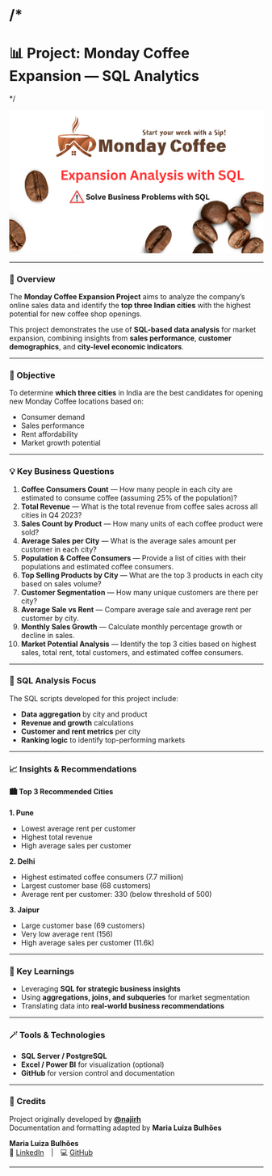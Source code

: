 /*
===============================================================================
📊 Project: Monday Coffee Expansion — SQL Analytics
===============================================================================
*/

![Company Logo](https://github.com/najirh/Monday-Coffee-Expansion-Project-P8/blob/main/1.png)

---

### 🧭 Overview
The **Monday Coffee Expansion Project** aims to analyze the company’s online sales data and identify the **top three Indian cities** with the highest potential for new coffee shop openings.  

This project demonstrates the use of **SQL-based data analysis** for market expansion, combining insights from **sales performance**, **customer demographics**, and **city-level economic indicators**.

---

### 🎯 Objective
To determine **which three cities** in India are the best candidates for opening new Monday Coffee locations based on:
- Consumer demand
- Sales performance
- Rent affordability
- Market growth potential

---

### 💡 Key Business Questions
1. **Coffee Consumers Count** — How many people in each city are estimated to consume coffee (assuming 25% of the population)?
2. **Total Revenue** — What is the total revenue from coffee sales across all cities in Q4 2023?
3. **Sales Count by Product** — How many units of each coffee product were sold?
4. **Average Sales per City** — What is the average sales amount per customer in each city?
5. **Population & Coffee Consumers** — Provide a list of cities with their populations and estimated coffee consumers.
6. **Top Selling Products by City** — What are the top 3 products in each city based on sales volume?
7. **Customer Segmentation** — How many unique customers are there per city?
8. **Average Sale vs Rent** — Compare average sale and average rent per customer by city.
9. **Monthly Sales Growth** — Calculate monthly percentage growth or decline in sales.
10. **Market Potential Analysis** — Identify the top 3 cities based on highest sales, total rent, total customers, and estimated coffee consumers.

---

### 🧮 SQL Analysis Focus
The SQL scripts developed for this project include:
- **Data aggregation** by city and product  
- **Revenue and growth** calculations  
- **Customer and rent metrics** per city  
- **Ranking logic** to identify top-performing markets  

---

### 📈 Insights & Recommendations

#### 🏙️ **Top 3 Recommended Cities**

**1. Pune**
- Lowest average rent per customer  
- Highest total revenue  
- High average sales per customer  

**2. Delhi**
- Highest estimated coffee consumers (7.7 million)  
- Largest customer base (68 customers)  
- Average rent per customer: 330 (below threshold of 500)

**3. Jaipur**
- Large customer base (69 customers)  
- Very low average rent (156)  
- High average sales per customer (11.6k)

---

### 🧠 Key Learnings
- Leveraging **SQL for strategic business insights**  
- Using **aggregations, joins, and subqueries** for market segmentation  
- Translating data into **real-world business recommendations**  

---

### 🪄 Tools & Technologies
- **SQL Server / PostgreSQL**
- **Excel / Power BI** for visualization (optional)
- **GitHub** for version control and documentation

---
### 👥 Credits
Project originally developed by **[@najirh](https://github.com/najirh)**  
Documentation and formatting adapted by **Maria Luiza Bulhões**

 
**Maria Luiza Bulhões**  
💼 [LinkedIn](https://www.linkedin.com/in/maria-luiza-bulh%C3%B5es-472949a0/) | 💻 [GitHub](https://github.com/luizaabulhoes)

---

